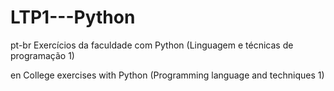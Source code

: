 # LTP1---Python

pt-br
Exercícios da faculdade com Python (Linguagem e técnicas de programação 1)

en
College exercises with Python (Programming language and techniques 1)
